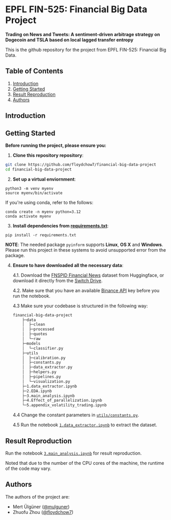 # EPFL FIN-525: Financial Big Data Project 

**Trading on News and Tweets: A sentiment-driven arbitrage strategy on Dogecoin and TSLA based on local lagged transfer entropy**

This is the github repository for the project from EPFL FIN-525: Financial Big Data.

## Table of Contents
1. [Introduction](#introduction)
2. [Getting Started](#getting-started)
3. [Result Reproduction](#result_reproduction)
6. [Authors](#authors)


## Introduction

## Getting Started

**Before running the project, please ensure you:**

1. **Clone this repository repository**:

```bash
git clone https://github.com/floydchow7/financial-big-data-project
cd financial-big-data-project
```

2. **Set up a virtual enviornment**:
```
python3 -m venv myenv
source myenv/bin/activate
```

If you're using conda, refer to the follows:

```
conda create -n myenv python=3.12
conda activate myenv
```

3. **Install dependencies from [requirements.txt](requirements.txt)**:
```
pip install -r requirements.txt
```

**NOTE**: The needed package `pyinform` supports **Linux**, **OS X** and **Windows**. Please run this project in these systems to avoid unsupported error from the package.


4. **Ensure to have downloaded all the necessary data**: 


    4.1. Download the [FNSPID Financial News](https://huggingface.co/datasets/Zihan1004/FNSPID) dataset from Huggingface, or download it directly from the [Switch Drive](https://drive.switch.ch/index.php/s/85mUcKuNC6OtjaE).


    4.2. Make sure that you have an available [Binance API](https://www.binance.com/en/binance-api) key before you run the notebook.

    4.3 Make sure your codebase is structured in the following way:

    ```bash
    financial-big-data-project
        ├─data
        │  ├─clean
        │  ├─processed
        │  ├─quotes
        │  └─raw
        ├─models
        │  └─classifier.py
        ├─utils
        │  ├─calibration.py
        │  ├─constants.py
        │  ├─data_extractor.py
        │  ├─helpers.py
        │  ├─pipelines.py
        │  └─visualization.py
        ├─1.data_extractor.ipynb
        ├─2.EDA.ipynb
        ├─3.main_analysis.ipynb
        ├─4.Effect_of_parallelization.ipynb
        └─5.appendix_volatility_trading.ipynb
    ```
    4.4 Change the constant parameters in [`utils/constants.py`](utils/constants.py).

    4.5 Run the notebook [`1.data_extractor.ipynb`](1.data_extractor.ipynb) to extract the dataset.



## Result Reproduction

Run the notebook [`3.main_analysis.ipynb`](3.main_analysis.ipynb) for result reproduction. 

Noted that due to the number of the CPU cores of the machine, the runtime of the code may vary.

## Authors

The authors of the project are: 

- Mert Ülgüner ([@mulguner](https://github.com/mulguner))
- Zhuofu Zhou ([@floydchow7](https://github.com/floydchow7))

